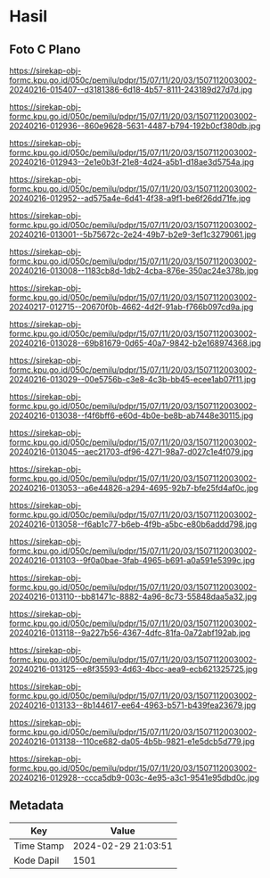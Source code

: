 # Hasil

## Foto C Plano

https://sirekap-obj-formc.kpu.go.id/050c/pemilu/pdpr/15/07/11/20/03/1507112003002-20240216-015407--d3181386-6d18-4b57-8111-243189d27d7d.jpg

https://sirekap-obj-formc.kpu.go.id/050c/pemilu/pdpr/15/07/11/20/03/1507112003002-20240216-012936--860e9628-5631-4487-b794-192b0cf380db.jpg

https://sirekap-obj-formc.kpu.go.id/050c/pemilu/pdpr/15/07/11/20/03/1507112003002-20240216-012943--2e1e0b3f-21e8-4d24-a5b1-d18ae3d5754a.jpg

https://sirekap-obj-formc.kpu.go.id/050c/pemilu/pdpr/15/07/11/20/03/1507112003002-20240216-012952--ad575a4e-6d41-4f38-a9f1-be6f26dd71fe.jpg

https://sirekap-obj-formc.kpu.go.id/050c/pemilu/pdpr/15/07/11/20/03/1507112003002-20240216-013001--5b75672c-2e24-49b7-b2e9-3ef1c3279061.jpg

https://sirekap-obj-formc.kpu.go.id/050c/pemilu/pdpr/15/07/11/20/03/1507112003002-20240216-013008--1183cb8d-1db2-4cba-876e-350ac24e378b.jpg

https://sirekap-obj-formc.kpu.go.id/050c/pemilu/pdpr/15/07/11/20/03/1507112003002-20240217-012715--20670f0b-4662-4d2f-91ab-f766b097cd9a.jpg

https://sirekap-obj-formc.kpu.go.id/050c/pemilu/pdpr/15/07/11/20/03/1507112003002-20240216-013028--69b81679-0d65-40a7-9842-b2e168974368.jpg

https://sirekap-obj-formc.kpu.go.id/050c/pemilu/pdpr/15/07/11/20/03/1507112003002-20240216-013029--00e5756b-c3e8-4c3b-bb45-ecee1ab07f11.jpg

https://sirekap-obj-formc.kpu.go.id/050c/pemilu/pdpr/15/07/11/20/03/1507112003002-20240216-013038--f4f6bff6-e60d-4b0e-be8b-ab7448e30115.jpg

https://sirekap-obj-formc.kpu.go.id/050c/pemilu/pdpr/15/07/11/20/03/1507112003002-20240216-013045--aec21703-df96-4271-98a7-d027c1e4f079.jpg

https://sirekap-obj-formc.kpu.go.id/050c/pemilu/pdpr/15/07/11/20/03/1507112003002-20240216-013053--a6e44826-a294-4695-92b7-bfe25fd4af0c.jpg

https://sirekap-obj-formc.kpu.go.id/050c/pemilu/pdpr/15/07/11/20/03/1507112003002-20240216-013058--f6ab1c77-b6eb-4f9b-a5bc-e80b6addd798.jpg

https://sirekap-obj-formc.kpu.go.id/050c/pemilu/pdpr/15/07/11/20/03/1507112003002-20240216-013103--9f0a0bae-3fab-4965-b691-a0a591e5399c.jpg

https://sirekap-obj-formc.kpu.go.id/050c/pemilu/pdpr/15/07/11/20/03/1507112003002-20240216-013110--bb81471c-8882-4a96-8c73-55848daa5a32.jpg

https://sirekap-obj-formc.kpu.go.id/050c/pemilu/pdpr/15/07/11/20/03/1507112003002-20240216-013118--9a227b56-4367-4dfc-81fa-0a72abf192ab.jpg

https://sirekap-obj-formc.kpu.go.id/050c/pemilu/pdpr/15/07/11/20/03/1507112003002-20240216-013125--e8f35593-4d63-4bcc-aea9-ecb621325725.jpg

https://sirekap-obj-formc.kpu.go.id/050c/pemilu/pdpr/15/07/11/20/03/1507112003002-20240216-013133--8b144617-ee64-4963-b571-b439fea23679.jpg

https://sirekap-obj-formc.kpu.go.id/050c/pemilu/pdpr/15/07/11/20/03/1507112003002-20240216-013138--110ce682-da05-4b5b-9821-e1e5dcb5d779.jpg

https://sirekap-obj-formc.kpu.go.id/050c/pemilu/pdpr/15/07/11/20/03/1507112003002-20240216-012928--ccca5db9-003c-4e95-a3c1-9541e95dbd0c.jpg


## Metadata

| Key        | Value               |
| ---------- | ------------------- |
| Time Stamp | 2024-02-29 21:03:51 |
| Kode Dapil | 1501                |



